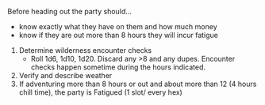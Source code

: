 Before heading out the party should...
- know exactly what they have on them and how much money
- know if they are out more than 8 hours they will incur fatigue


1. Determine wilderness encounter checks 
	 - Roll 1d6, 1d10, 1d20. Discard any >8 and any dupes. Encounter checks happen sometime during the hours indicated.
2. Verify and describe weather
3. If adventuring more than 8 hours or out and about more than 12 (4 hours chill time), the  party is Fatigued (1 slot/ every hex)


